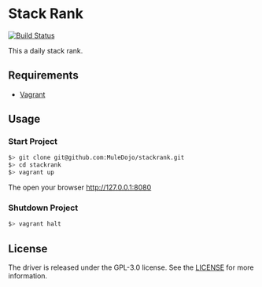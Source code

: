 Stack Rank
==========

[![Build Status](https://travis-ci.org/MuleDojo/stackrank.svg?branch=master)](https://travis-ci.org/MuleDojo/stackrank)

This a daily stack rank.

Requirements
------------

-	[Vagrant](https://www.vagrantup.com/docs/installation/)

Usage
-----

### Start Project

```bash
$> git clone git@github.com:MuleDojo/stackrank.git
$> cd stackrank
$> vagrant up
```

The open your browser http://127.0.0.1:8080

### Shutdown Project

```bash
$> vagrant halt
```

License
-------

The driver is released under the GPL-3.0 license. See the [LICENSE](https://github.com/MuleDojo/stackrank/blob/master/LICENSE) for more information.
